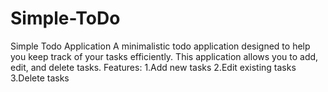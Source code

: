 # Simple-ToDo
Simple Todo Application  A minimalistic todo application designed to help you keep track of your tasks efficiently. This application allows you to add, edit, and delete tasks.
Features:
1.Add new tasks
2.Edit existing tasks
3.Delete tasks
